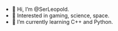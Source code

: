 - 👋 Hi, I’m @SerLeopold.
- 👀 Interested in gaming, science, space.
- 🌱 I’m currently learning C++ and Python.

<!---
SerLeopold/SerLeopold is a ✨ special ✨ repository because its `README.md` (this file) appears on your GitHub profile.
You can click the Preview link to take a look at your changes.
--->
